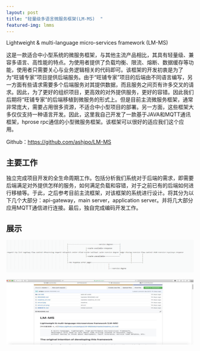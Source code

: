 ```yaml
---
layout: post
title: "轻量级多语言微服务框架(LM-MS)  "
featured-img: lmms
---
```

Lightweight & multi-language micro-services framework (LM-MS) 

这是一款适合中小型系统的微服务框架，与其他主流产品相比，其具有轻量级、兼容多语言、高性能的特点。为使用者提供了负载均衡、限流、熔断、数据缓存等功能，使用者只需要关心与业务逻辑相关的代码即可。该框架的开发初衷是为了为“旺铺专家”项目提供后端服务。由于“旺铺专家”项目的后端由不同语言编写，另一方面有些请求需要多个后端服务对其提供数据，而且服务之间页有许多交叉的请求。因此，为了更好的组织项目，更高效的对外提供服务，更好的容错。因此我们后期将“旺铺专家”的后端移植到微服务的形式上。但是目前主流微服务框架，通常非常庞大，需要占用很多资源，不适合中小型项目的部署。另一方面，这些框架大多仅仅支持一种语言开发。因此，这里我自己开发了一款基于JAVA和MQTT通讯框架，hprose rpc通信的小型微服务框架。该框架可以很好的适应我们这个应用。

Github：<https://github.com/ashjpo/LM-MS>


## 主要工作

独立完成项目开发的全生命周期工作。包括分析我们系统对于后端的需求，即需要后端满足对外提供怎样的服务，如何满足负载和容错，对于之前已有的后端如何进行移植等。于此，之后参考目前主流框架，对该框架的系统进行设计。将其分为以下几个大部分：api-gateway，main server，application server。并将几大部分应用MQTT通信进行连接。最后，独自完成编码开发工作。


## 展示

![](/images/ms/p2.png)

![](/images/ms/p1.jpg)





